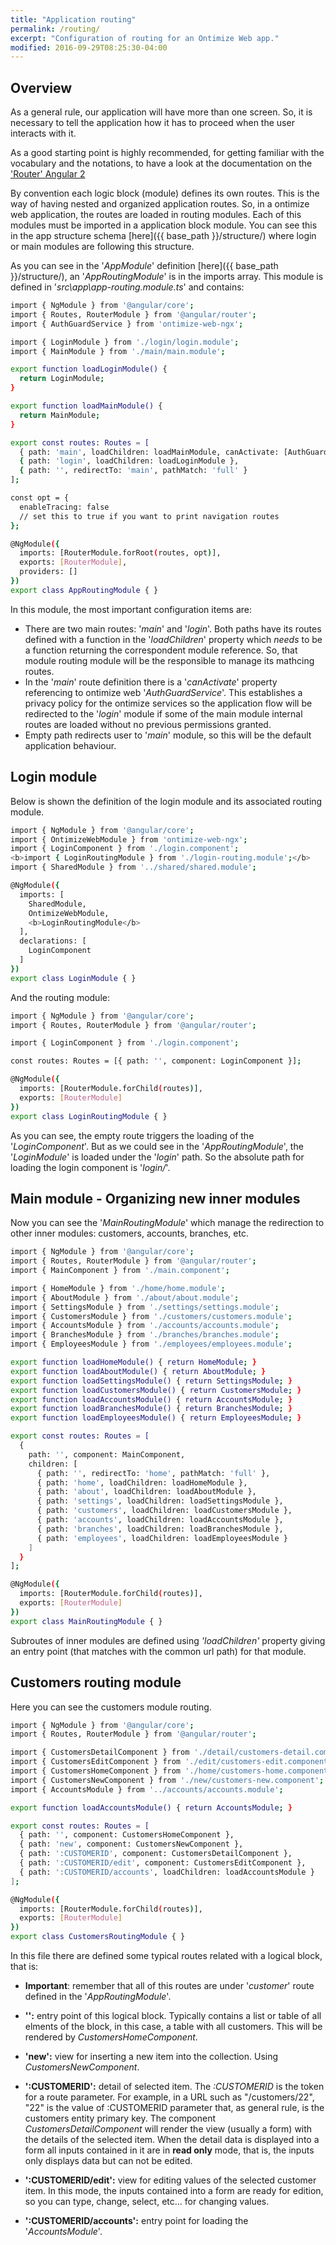 ```yaml
---
title: "Application routing"
permalink: /routing/
excerpt: "Configuration of routing for an Ontimize Web app."
modified: 2016-09-29T08:25:30-04:00
---
```


## Overview

As a general rule, our application will have more than one screen. So, it is necessary to tell the application how it has to proceed when the user interacts with it.

As a good starting point is highly recommended, for getting familiar with the vocabulary and the notations, to have a look at the documentation on the ['Router' Angular 2](https://angular.io/api/router/Router)

By convention each logic block (module) defines its own routes. This is the way of having nested and organized application routes.
So, in a ontimize web application, the routes are loaded in routing modules. Each of this modules must be imported in a application block module. You can see this in the app structure schema [here]({{ base_path }}/structure/) where login or main modules are following this structure.

As you can see in the '*AppModule*' definition [here]({{ base_path }}/structure/), an '*AppRoutingModule*' is in the imports array. This module is defined in '*src\app\app-routing.module.ts*' and contains:

```bash
import { NgModule } from '@angular/core';
import { Routes, RouterModule } from '@angular/router';
import { AuthGuardService } from 'ontimize-web-ngx';

import { LoginModule } from './login/login.module';
import { MainModule } from './main/main.module';

export function loadLoginModule() {
  return LoginModule;
}

export function loadMainModule() {
  return MainModule;
}

export const routes: Routes = [
  { path: 'main', loadChildren: loadMainModule, canActivate: [AuthGuardService] },
  { path: 'login', loadChildren: loadLoginModule },
  { path: '', redirectTo: 'main', pathMatch: 'full' }
];

const opt = {
  enableTracing: false
  // set this to true if you want to print navigation routes
};

@NgModule({
  imports: [RouterModule.forRoot(routes, opt)],
  exports: [RouterModule],
  providers: []
})
export class AppRoutingModule { }
```

In this module, the most important configuration items are:
  * There are two main routes:  '*main*' and '*login*'. Both paths have its routes defined with a function in the  '*loadChildren*' property which *needs* to be a function returning the correspondent module reference. So, that module routing module will be the responsible to manage its mathcing routes.
  * In the '*main*' route definition there is a '*canActivate*' property referencing to ontimize web '*AuthGuardService*'. This establishes a privacy policy for the ontimize services so the application flow will be redirected to the '*login*' module if some of the main module internal routes are loaded without no previous permissions granted.
  * Empty path redirects user to '*main*' module, so this will be the default application behaviour.


## Login module

Below is shown the definition of the login module and its associated routing module.

```bash
import { NgModule } from '@angular/core';
import { OntimizeWebModule } from 'ontimize-web-ngx';
import { LoginComponent } from './login.component';
<b>import { LoginRoutingModule } from './login-routing.module';</b>
import { SharedModule } from '../shared/shared.module';

@NgModule({
  imports: [
    SharedModule,
    OntimizeWebModule,
    <b>LoginRoutingModule</b>
  ],
  declarations: [
    LoginComponent
  ]
})
export class LoginModule { }
```

And the routing module:

```bash
import { NgModule } from '@angular/core';
import { Routes, RouterModule } from '@angular/router';

import { LoginComponent } from './login.component';

const routes: Routes = [{ path: '', component: LoginComponent }];

@NgModule({
  imports: [RouterModule.forChild(routes)],
  exports: [RouterModule]
})
export class LoginRoutingModule { }

```

As you can see, the empty route triggers the loading of the '*LoginComponent*'. But as we could see in the '*AppRoutingModule*', the '*LoginModule*' is loaded under the '*login*' path. So the absolute path for loading the login component is '*login/*'.


## Main module - Organizing new inner modules

Now you can see the '*MainRoutingModule*' which manage the redirection to other inner modules: customers, accounts, branches, etc.

```bash
import { NgModule } from '@angular/core';
import { Routes, RouterModule } from '@angular/router';
import { MainComponent } from './main.component';

import { HomeModule } from './home/home.module';
import { AboutModule } from './about/about.module';
import { SettingsModule } from './settings/settings.module';
import { CustomersModule } from './customers/customers.module';
import { AccountsModule } from './accounts/accounts.module';
import { BranchesModule } from './branches/branches.module';
import { EmployeesModule } from './employees/employees.module';

export function loadHomeModule() { return HomeModule; }
export function loadAboutModule() { return AboutModule; }
export function loadSettingsModule() { return SettingsModule; }
export function loadCustomersModule() { return CustomersModule; }
export function loadAccountsModule() { return AccountsModule; }
export function loadBranchesModule() { return BranchesModule; }
export function loadEmployeesModule() { return EmployeesModule; }

export const routes: Routes = [
  {
    path: '', component: MainComponent,
    children: [
      { path: '', redirectTo: 'home', pathMatch: 'full' },
      { path: 'home', loadChildren: loadHomeModule },
      { path: 'about', loadChildren: loadAboutModule },
      { path: 'settings', loadChildren: loadSettingsModule },
      { path: 'customers', loadChildren: loadCustomersModule },
      { path: 'accounts', loadChildren: loadAccountsModule },
      { path: 'branches', loadChildren: loadBranchesModule },
      { path: 'employees', loadChildren: loadEmployeesModule }
    ]
  }
];

@NgModule({
  imports: [RouterModule.forChild(routes)],
  exports: [RouterModule]
})
export class MainRoutingModule { }
```

Subroutes of inner modules are defined using *'loadChildren'* property giving an entry point (that matches with the common url path) for that module.

## Customers routing module

Here you can see the customers module routing.

```bash
import { NgModule } from '@angular/core';
import { Routes, RouterModule } from '@angular/router';

import { CustomersDetailComponent } from './detail/customers-detail.component';
import { CustomersEditComponent } from './edit/customers-edit.component';
import { CustomersHomeComponent } from './home/customers-home.component';
import { CustomersNewComponent } from './new/customers-new.component';
import { AccountsModule } from '../accounts/accounts.module';

export function loadAccountsModule() { return AccountsModule; }

export const routes: Routes = [
  { path: '', component: CustomersHomeComponent },
  { path: 'new', component: CustomersNewComponent },
  { path: ':CUSTOMERID', component: CustomersDetailComponent },
  { path: ':CUSTOMERID/edit', component: CustomersEditComponent },
  { path: ':CUSTOMERID/accounts', loadChildren: loadAccountsModule }
];

@NgModule({
  imports: [RouterModule.forChild(routes)],
  exports: [RouterModule]
})
export class CustomersRoutingModule { }
```

In this file there are defined some typical routes related with a logical block, that is:

* **Important**: remember that all of this routes are under '*customer*' route defined in the '*AppRoutingModule*'.

* **'':** entry point of this logical block. Typically contains a list or table of all elments of the block, in this case, a table with all customers. This will be rendered by *CustomersHomeComponent*.
* **'new':** view for inserting a new item into the collection. Using *CustomersNewComponent*.
* **':CUSTOMERID':** detail of selected item. The *:CUSTOMERID* is the token for a route parameter. For example, in a URL such as "/customers/22", "22" is the value of :CUSTOMERID parameter that, as general rule, is the customers entity primary key. The component *CustomersDetailComponent* will render the view (usually a form) with the details of the selected item.
When the detail data is displayed into a form all inputs contained in it are in **read only** mode, that is, the inputs only displays data but can not be edited.
* **':CUSTOMERID/edit':** view for editing values of the selected customer item. In this mode, the inputs contained into a form are ready for edition, so you can type, change, select, etc... for changing values.
* **':CUSTOMERID/accounts':** entry point for loading the '*AccountsModule*'.
